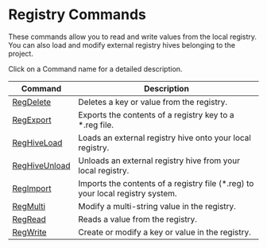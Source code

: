 # Registry Commands

These commands allow you to read and write values from the local registry. You can also load and modify external registry hives belonging to the project.

Click on a Command name for a detailed description.

| Command | Description |
| --- | --- |
| [RegDelete](./RegDelete.md) | Deletes a key or value from the registry. |
| [RegExport](./RegExport.md) | Exports the contents of a registry key to a *.reg file. |
| [RegHiveLoad](./RegHiveLoad.md) | Loads an external registry hive onto your local registry. |
| [RegHiveUnload](./RegHiveUnload.md) | Unloads an external registry hive from your local registry. |
| [RegImport](./RegImport.md) | Imports the contents of a registry file (*.reg) to your local registry system. |
| [RegMulti](./RegMulti.md) | Modify a multi-string value in the registry. |
| [RegRead](./RegRead.md) | Reads a value from the registry. |
| [RegWrite](./RegWrite.md) | Create or modify a key or value in the registry. |